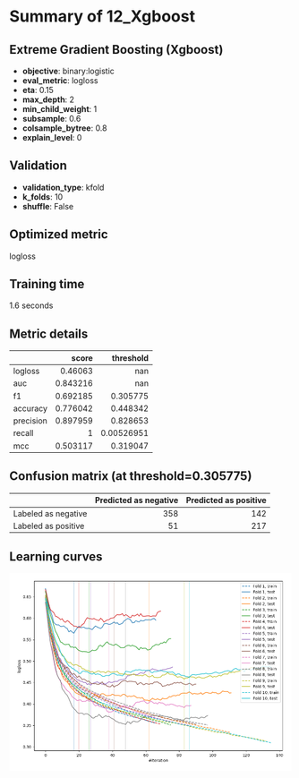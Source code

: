 # Summary of 12_Xgboost

## Extreme Gradient Boosting (Xgboost)
- **objective**: binary:logistic
- **eval_metric**: logloss
- **eta**: 0.15
- **max_depth**: 2
- **min_child_weight**: 1
- **subsample**: 0.6
- **colsample_bytree**: 0.8
- **explain_level**: 0

## Validation
 - **validation_type**: kfold
 - **k_folds**: 10
 - **shuffle**: False

## Optimized metric
logloss

## Training time

1.6 seconds

## Metric details
|           |    score |    threshold |
|:----------|---------:|-------------:|
| logloss   | 0.46063  | nan          |
| auc       | 0.843216 | nan          |
| f1        | 0.692185 |   0.305775   |
| accuracy  | 0.776042 |   0.448342   |
| precision | 0.897959 |   0.828653   |
| recall    | 1        |   0.00526951 |
| mcc       | 0.503117 |   0.319047   |


## Confusion matrix (at threshold=0.305775)
|                     |   Predicted as negative |   Predicted as positive |
|:--------------------|------------------------:|------------------------:|
| Labeled as negative |                     358 |                     142 |
| Labeled as positive |                      51 |                     217 |

## Learning curves
![Learning curves](learning_curves.png)
